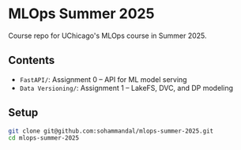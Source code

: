 # MLOps Summer 2025

Course repo for UChicago's MLOps course in Summer 2025.

## Contents

- `FastAPI/`: Assignment 0 – API for ML model serving
- `Data Versioning/`: Assignment 1 – LakeFS, DVC, and DP modeling

## Setup

```bash
git clone git@github.com:sohammandal/mlops-summer-2025.git
cd mlops-summer-2025
